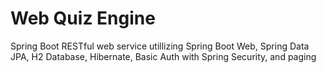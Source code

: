 # Web Quiz Engine

Spring Boot RESTful web service utillizing Spring Boot Web, Spring Data JPA, H2 Database, Hibernate, Basic Auth with Spring Security, and paging
